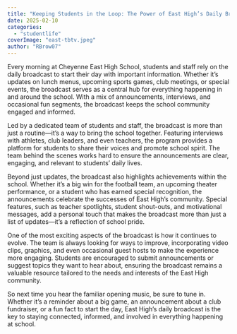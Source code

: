 ```yaml
---
title: "Keeping Students in the Loop: The Power of East High’s Daily Broadcast"
date: 2025-02-10
categories: 
  - "studentlife"
coverImage: "east-tbtv.jpeg"
author: "RBrow07"
---
```


Every morning at Cheyenne East High School, students and staff rely on the daily broadcast to start their day with important information. Whether it’s updates on lunch menus, upcoming sports games, club meetings, or special events, the broadcast serves as a central hub for everything happening in and around the school. With a mix of announcements, interviews, and occasional fun segments, the broadcast keeps the school community engaged and informed.

Led by a dedicated team of students and staff, the broadcast is more than just a routine—it’s a way to bring the school together. Featuring interviews with athletes, club leaders, and even teachers, the program provides a platform for students to share their voices and promote school spirit. The team behind the scenes works hard to ensure the announcements are clear, engaging, and relevant to students’ daily lives.

Beyond just updates, the broadcast also highlights achievements within the school. Whether it’s a big win for the football team, an upcoming theater performance, or a student who has earned special recognition, the announcements celebrate the successes of East High’s community. Special features, such as teacher spotlights, student shout-outs, and motivational messages, add a personal touch that makes the broadcast more than just a list of updates—it’s a reflection of school pride.

One of the most exciting aspects of the broadcast is how it continues to evolve. The team is always looking for ways to improve, incorporating video clips, graphics, and even occasional guest hosts to make the experience more engaging. Students are encouraged to submit announcements or suggest topics they want to hear about, ensuring the broadcast remains a valuable resource tailored to the needs and interests of the East High community.

So next time you hear the familiar opening music, be sure to tune in. Whether it’s a reminder about a big game, an announcement about a club fundraiser, or a fun fact to start the day, East High’s daily broadcast is the key to staying connected, informed, and involved in everything happening at school.

